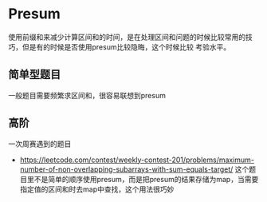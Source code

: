 # Presum

使用前缀和来减少计算区间和的时间，是在处理区间和问题的时候比较常用的技巧，但是有的时候是否使用presum比较隐晦，这个时候比较
考验水平。

## 简单型题目
一般题目需要频繁求区间和，很容易联想到presum

## 高阶
一次周赛遇到的题目
- https://leetcode.com/contest/weekly-contest-201/problems/maximum-number-of-non-overlapping-subarrays-with-sum-equals-target/
这个题目里不是简单的顺序使用presum，而是把presum的结果存储为map，当需要指定值的区间和时去map中查找，这个用法很巧妙